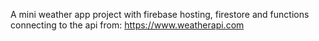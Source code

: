 A mini weather app project with firebase hosting, firestore and functions connecting to the api from: 
https://www.weatherapi.com